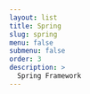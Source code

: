 ```yaml
---
layout: list
title: Spring
slug: spring
menu: false
submenu: false
order: 3
description: >
  Spring Framework
---
```

